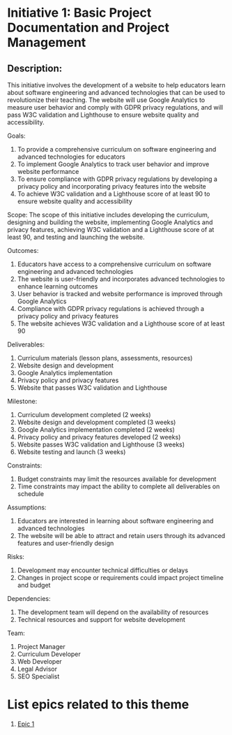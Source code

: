 # Initiative 1: Basic Project Documentation and Project Management

## Description: 

This initiative involves the development of a website to help educators learn about software engineering and advanced 
technologies that can be used to revolutionize their teaching. The website will use Google Analytics to measure user 
behavior and comply with GDPR privacy regulations, and will pass W3C validation and Lighthouse to ensure website quality
and accessibility.

Goals: 
1. To provide a comprehensive curriculum on software engineering and advanced technologies for educators
2. To implement Google Analytics to track user behavior and improve website performance
3. To ensure compliance with GDPR privacy regulations by developing a privacy policy and incorporating privacy features into the website
4. To achieve W3C validation and a Lighthouse score of at least 90 to ensure website quality and accessibility

Scope: The scope of this initiative includes developing the curriculum, designing and building the website, implementing Google Analytics and privacy features, achieving W3C validation and a Lighthouse score of at least 90, and testing and launching the website.

Outcomes:
1. Educators have access to a comprehensive curriculum on software engineering and advanced technologies
2. The website is user-friendly and incorporates advanced technologies to enhance learning outcomes
3. User behavior is tracked and website performance is improved through Google Analytics
4. Compliance with GDPR privacy regulations is achieved through a privacy policy and privacy features
5. The website achieves W3C validation and a Lighthouse score of at least 90

Deliverables: 
1. Curriculum materials (lesson plans, assessments, resources)
2. Website design and development
3. Google Analytics implementation
4. Privacy policy and privacy features
5. Website that passes W3C validation and Lighthouse

Milestone: 
1. Curriculum development completed (2 weeks)
2. Website design and development completed (3 weeks)
3. Google Analytics implementation completed (2 weeks)
4. Privacy policy and privacy features developed (2 weeks)
5. Website passes W3C validation and Lighthouse (3 weeks)
6. Website testing and launch (3 weeks)

Constraints:
1. Budget constraints may limit the resources available for development
2. Time constraints may impact the ability to complete all deliverables on schedule

Assumptions: 
1. Educators are interested in learning about software engineering and advanced technologies
2. The website will be able to attract and retain users through its advanced features and user-friendly design

Risks: 
1. Development may encounter technical difficulties or delays
2. Changes in project scope or requirements could impact project timeline and budget

Dependencies:
1. The development team will depend on the availability of resources 
2. Technical resources and support for website development

Team:
1. Project Manager
2. Curriculum Developer
3. Web Developer
4. Legal Advisor
5. SEO Specialist


# List epics related to this theme
1. [Epic 1](documentation/templates/theme/initiatives/epics/epic_template.md)
